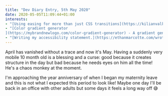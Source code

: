 ```yaml
---
title: "Dev Diary Entry, 5th May 2020"
date: 2020-05-05T11:09:44+01:00
interests:
- "[Using easing for more than just CSS transitions](https://kilianvalkhof.com/2020/css-html/using-easing-for-more-than-just-css-transitions/) - Another gradient trick: use easing to create smoother gradients."
- "[Color gradient generator
](https://mybrandnewlogo.com/color-gradient-generator) - A gradient generator with a pretty UI."
- "[Writing my accessibility statement.](https://ethanmarcotte.com/wrote/an-accessibility-statement/) - I'd never heard of accessibilty statements before reading this and they're a nice idea."
---
```


April has vanished without a trace and now it's May. Having a suddenly very mobile 10 month old is a blessing and a curse: good because it creates structure in the day but bad because he needs eyes on him all the time! He's a chaos monkey at the moment.

I'm approaching the year anniversary of when I began my maternity leave and this is not what I expected this period to look like! Maybe one day I'll be back in an office with other adults but some days it feels a long way off 😅
